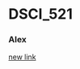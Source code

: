 # DSCI_521

### Alex



[new link](https://rawgit.com/FurFurJohn/DSCI_521_lab3/master/Lab3_Another_Markdown.html)
